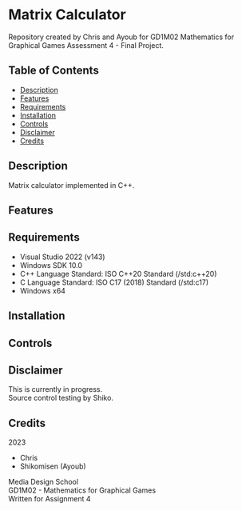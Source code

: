 # Matrix Calculator  
  
Repository created by Chris and Ayoub for GD1M02 Mathematics for Graphical Games Assessment 4 - Final Project.  
  
  
## Table of Contents  
  
- [Description](#Description)  
- [Features](#Features)  
- [Requirements](#Requirements)  
- [Installation](#Installation)  
- [Controls](#Controls)  
- [Disclaimer](#Disclaimer)  
- [Credits](#Credits)  
  
  
## Description  
  
Matrix calculator implemented in C++.  
  
  
## Features  
  
  
  
  
## Requirements  
  
- Visual Studio 2022 (v143)  
- Windows SDK 10.0  
- C++ Language Standard: ISO C++20 Standard (/std:c++20)  
- C Language Standard: ISO C17 (2018) Standard (/std:c17)  
- Windows x64  
  
  
## Installation  
  
  
  
  
## Controls  
  
  
  
  
## Disclaimer  
  
This is currently in progress.  
Source control testing by Shiko.  
  
  
## Credits  

2023  
- Chris  
- Shikomisen (Ayoub)  
  

Media Design School  
GD1M02 - Mathematics for Graphical Games  
Written for Assignment 4  
